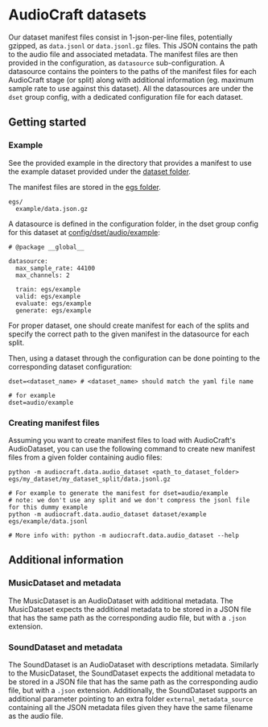 # AudioCraft datasets

Our dataset manifest files consist in 1-json-per-line files, potentially gzipped,
as `data.jsonl` or `data.jsonl.gz` files. This JSON contains the path to the audio
file and associated metadata. The manifest files are then provided in the configuration,
as `datasource` sub-configuration. A datasource contains the pointers to the paths of
the manifest files for each AudioCraft stage (or split) along with additional information
(eg. maximum sample rate to use against this dataset). All the datasources are under the
`dset` group config, with a dedicated configuration file for each dataset.

## Getting started

### Example

See the provided example in the directory that provides a manifest to use the example dataset
provided under the [dataset folder](../dataset/example).

The manifest files are stored in the [egs folder](../egs/example).

```shell
egs/
  example/data.json.gz
```

A datasource is defined in the configuration folder, in the dset group config for this dataset
at [config/dset/audio/example](../config/dset/audio/example.yaml):

```shell
# @package __global__

datasource:
  max_sample_rate: 44100
  max_channels: 2

  train: egs/example
  valid: egs/example
  evaluate: egs/example
  generate: egs/example
```

For proper dataset, one should create manifest for each of the splits and specify the correct path
to the given manifest in the datasource for each split.

Then, using a dataset through the configuration can be done pointing to the
corresponding dataset configuration:
```shell
dset=<dataset_name> # <dataset_name> should match the yaml file name

# for example
dset=audio/example
```

### Creating manifest files

Assuming you want to create manifest files to load with AudioCraft's AudioDataset, you can use
the following command to create new manifest files from a given folder containing audio files:

```shell
python -m audiocraft.data.audio_dataset <path_to_dataset_folder> egs/my_dataset/my_dataset_split/data.jsonl.gz

# For example to generate the manifest for dset=audio/example
# note: we don't use any split and we don't compress the jsonl file for this dummy example
python -m audiocraft.data.audio_dataset dataset/example egs/example/data.jsonl

# More info with: python -m audiocraft.data.audio_dataset --help
```

## Additional information

### MusicDataset and metadata

The MusicDataset is an AudioDataset with additional metadata. The MusicDataset expects
the additional metadata to be stored in a JSON file that has the same path as the corresponding
audio file, but with a `.json` extension.

### SoundDataset and metadata

The SoundDataset is an AudioDataset with descriptions metadata. Similarly to the MusicDataset,
the SoundDataset expects the additional metadata to be stored in a JSON file that has the same
path as the corresponding audio file, but with a `.json` extension. Additionally, the SoundDataset
supports an additional parameter pointing to an extra folder `external_metadata_source` containing
all the JSON metadata files given they have the same filename as the audio file.
